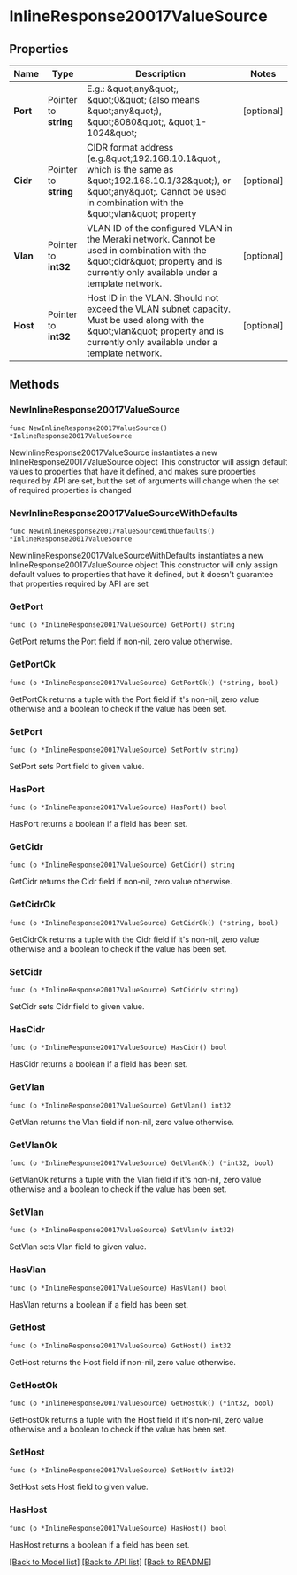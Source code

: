 # InlineResponse20017ValueSource

## Properties

Name | Type | Description | Notes
------------ | ------------- | ------------- | -------------
**Port** | Pointer to **string** | E.g.: \&quot;any\&quot;, \&quot;0\&quot; (also means \&quot;any\&quot;), \&quot;8080\&quot;, \&quot;1-1024\&quot; | [optional] 
**Cidr** | Pointer to **string** | CIDR format address (e.g.\&quot;192.168.10.1\&quot;, which is the same as \&quot;192.168.10.1/32\&quot;), or \&quot;any\&quot;. Cannot be used in combination with the \&quot;vlan\&quot; property | [optional] 
**Vlan** | Pointer to **int32** | VLAN ID of the configured VLAN in the Meraki network. Cannot be used in combination with the \&quot;cidr\&quot; property and is currently only available under a template network. | [optional] 
**Host** | Pointer to **int32** | Host ID in the VLAN. Should not exceed the VLAN subnet capacity. Must be used along with the \&quot;vlan\&quot; property and is currently only available under a template network. | [optional] 

## Methods

### NewInlineResponse20017ValueSource

`func NewInlineResponse20017ValueSource() *InlineResponse20017ValueSource`

NewInlineResponse20017ValueSource instantiates a new InlineResponse20017ValueSource object
This constructor will assign default values to properties that have it defined,
and makes sure properties required by API are set, but the set of arguments
will change when the set of required properties is changed

### NewInlineResponse20017ValueSourceWithDefaults

`func NewInlineResponse20017ValueSourceWithDefaults() *InlineResponse20017ValueSource`

NewInlineResponse20017ValueSourceWithDefaults instantiates a new InlineResponse20017ValueSource object
This constructor will only assign default values to properties that have it defined,
but it doesn't guarantee that properties required by API are set

### GetPort

`func (o *InlineResponse20017ValueSource) GetPort() string`

GetPort returns the Port field if non-nil, zero value otherwise.

### GetPortOk

`func (o *InlineResponse20017ValueSource) GetPortOk() (*string, bool)`

GetPortOk returns a tuple with the Port field if it's non-nil, zero value otherwise
and a boolean to check if the value has been set.

### SetPort

`func (o *InlineResponse20017ValueSource) SetPort(v string)`

SetPort sets Port field to given value.

### HasPort

`func (o *InlineResponse20017ValueSource) HasPort() bool`

HasPort returns a boolean if a field has been set.

### GetCidr

`func (o *InlineResponse20017ValueSource) GetCidr() string`

GetCidr returns the Cidr field if non-nil, zero value otherwise.

### GetCidrOk

`func (o *InlineResponse20017ValueSource) GetCidrOk() (*string, bool)`

GetCidrOk returns a tuple with the Cidr field if it's non-nil, zero value otherwise
and a boolean to check if the value has been set.

### SetCidr

`func (o *InlineResponse20017ValueSource) SetCidr(v string)`

SetCidr sets Cidr field to given value.

### HasCidr

`func (o *InlineResponse20017ValueSource) HasCidr() bool`

HasCidr returns a boolean if a field has been set.

### GetVlan

`func (o *InlineResponse20017ValueSource) GetVlan() int32`

GetVlan returns the Vlan field if non-nil, zero value otherwise.

### GetVlanOk

`func (o *InlineResponse20017ValueSource) GetVlanOk() (*int32, bool)`

GetVlanOk returns a tuple with the Vlan field if it's non-nil, zero value otherwise
and a boolean to check if the value has been set.

### SetVlan

`func (o *InlineResponse20017ValueSource) SetVlan(v int32)`

SetVlan sets Vlan field to given value.

### HasVlan

`func (o *InlineResponse20017ValueSource) HasVlan() bool`

HasVlan returns a boolean if a field has been set.

### GetHost

`func (o *InlineResponse20017ValueSource) GetHost() int32`

GetHost returns the Host field if non-nil, zero value otherwise.

### GetHostOk

`func (o *InlineResponse20017ValueSource) GetHostOk() (*int32, bool)`

GetHostOk returns a tuple with the Host field if it's non-nil, zero value otherwise
and a boolean to check if the value has been set.

### SetHost

`func (o *InlineResponse20017ValueSource) SetHost(v int32)`

SetHost sets Host field to given value.

### HasHost

`func (o *InlineResponse20017ValueSource) HasHost() bool`

HasHost returns a boolean if a field has been set.


[[Back to Model list]](../README.md#documentation-for-models) [[Back to API list]](../README.md#documentation-for-api-endpoints) [[Back to README]](../README.md)


